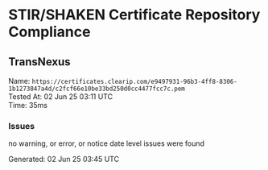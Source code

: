 # STIR/SHAKEN Certificate Repository Compliance

## TransNexus

Name: `https://certificates.clearip.com/e9497931-96b3-4ff8-8306-1b1273847a4d/c2fcf66e10be33bd250d0cc4477fcc7c.pem`\
Tested At: 02 Jun 25 03:11 UTC\
Time: 35ms

### Issues

no warning, or error, or notice date level issues were found

Generated: 02 Jun 25 03:45 UTC